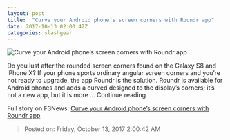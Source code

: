 ```yaml
---
layout: post
title:  "Curve your Android phone’s screen corners with Roundr app"
date: 2017-10-13 02:00:42Z
categories: slashgear
---
```


![Curve your Android phone’s screen corners with Roundr app](https://c.slashgear.com/wp-content/uploads/2017/10/rounded_corners.jpg)

Do you lust after the rounded screen corners found on the Galaxy S8 and iPhone X? If your phone sports ordinary angular screen corners and you’re not ready to upgrade, the app Roundr is the solution. Roundr is available for Android phones and adds a curved designed to the display’s corners; it’s not a new app, but it is more … Continue reading


Full story on F3News: [Curve your Android phone’s screen corners with Roundr app](http://www.f3nws.com/n/TfsbmD)

> Posted on: Friday, October 13, 2017 2:00:42 AM
